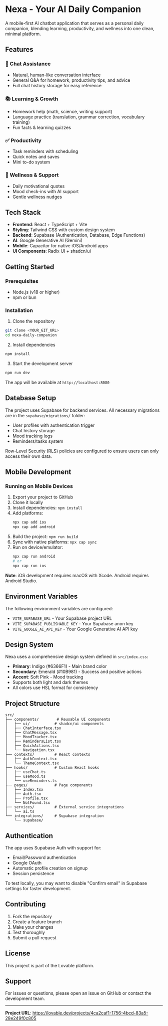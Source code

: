 # Nexa - Your AI Daily Companion

A mobile-first AI chatbot application that serves as a personal daily companion, blending learning, productivity, and wellness into one clean, minimal platform.

## Features

### 🤖 Chat Assistance
- Natural, human-like conversation interface
- General Q&A for homework, productivity tips, and advice
- Full chat history storage for easy reference

### 📚 Learning & Growth
- Homework help (math, science, writing support)
- Language practice (translation, grammar correction, vocabulary training)
- Fun facts & learning quizzes

### ✅ Productivity
- Task reminders with scheduling
- Quick notes and saves
- Mini to-do system

### 💚 Wellness & Support
- Daily motivational quotes
- Mood check-ins with AI support
- Gentle wellness nudges

## Tech Stack

- **Frontend**: React + TypeScript + Vite
- **Styling**: Tailwind CSS with custom design system
- **Backend**: Supabase (Authentication, Database, Edge Functions)
- **AI**: Google Generative AI (Gemini)
- **Mobile**: Capacitor for native iOS/Android apps
- **UI Components**: Radix UI + shadcn/ui

## Getting Started

### Prerequisites
- Node.js (v18 or higher)
- npm or bun

### Installation

1. Clone the repository
```bash
git clone <YOUR_GIT_URL>
cd nexa-daily-companion
```

2. Install dependencies
```bash
npm install
```

3. Start the development server
```bash
npm run dev
```

The app will be available at `http://localhost:8080`

## Database Setup

The project uses Supabase for backend services. All necessary migrations are in the `supabase/migrations/` folder:

- User profiles with authentication trigger
- Chat history storage
- Mood tracking logs
- Reminders/tasks system

Row-Level Security (RLS) policies are configured to ensure users can only access their own data.

## Mobile Development

### Running on Mobile Devices

1. Export your project to GitHub
2. Clone it locally
3. Install dependencies: `npm install`
4. Add platforms:
   ```bash
   npx cap add ios
   npx cap add android
   ```
5. Build the project: `npm run build`
6. Sync with native platforms: `npx cap sync`
7. Run on device/emulator:
   ```bash
   npx cap run android
   # or
   npx cap run ios
   ```

**Note**: iOS development requires macOS with Xcode. Android requires Android Studio.

## Environment Variables

The following environment variables are configured:
- `VITE_SUPABASE_URL` - Your Supabase project URL
- `VITE_SUPABASE_PUBLISHABLE_KEY` - Your Supabase anon key
- `VITE_GOOGLE_AI_API_KEY` - Your Google Generative AI API key

## Design System

Nexa uses a comprehensive design system defined in `src/index.css`:
- **Primary**: Indigo (#6366F1) - Main brand color
- **Secondary**: Emerald (#10B981) - Success and positive actions
- **Accent**: Soft Pink - Mood tracking
- Supports both light and dark themes
- All colors use HSL format for consistency

## Project Structure

```
src/
├── components/        # Reusable UI components
│   ├── ui/           # shadcn/ui components
│   ├── ChatInterface.tsx
│   ├── ChatMessage.tsx
│   ├── MoodTracker.tsx
│   ├── RemindersList.tsx
│   ├── QuickActions.tsx
│   └── Navigation.tsx
├── contexts/         # React contexts
│   ├── AuthContext.tsx
│   └── ThemeContext.tsx
├── hooks/            # Custom React hooks
│   ├── useChat.ts
│   ├── useMood.ts
│   └── useReminders.ts
├── pages/            # Page components
│   ├── Index.tsx
│   ├── Auth.tsx
│   ├── Profile.tsx
│   └── NotFound.tsx
├── services/         # External service integrations
│   └── ai.ts
└── integrations/     # Supabase integration
    └── supabase/
```

## Authentication

The app uses Supabase Auth with support for:
- Email/Password authentication
- Google OAuth
- Automatic profile creation on signup
- Session persistence

To test locally, you may want to disable "Confirm email" in Supabase settings for faster development.

## Contributing

1. Fork the repository
2. Create a feature branch
3. Make your changes
4. Test thoroughly
5. Submit a pull request

## License

This project is part of the Lovable platform.

## Support

For issues or questions, please open an issue on GitHub or contact the development team.

---

**Project URL**: https://lovable.dev/projects/4ca2caf1-1756-4bcd-83a5-28e249f0c805
